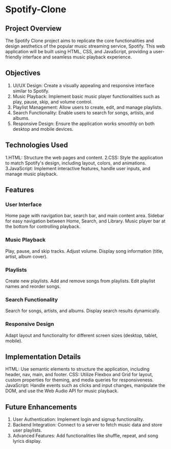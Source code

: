 # Spotify-Clone
## Project Overview
The Spotify Clone project aims to replicate the core functionalities and design aesthetics of the popular music streaming service, Spotify. This web application will be built using HTML, CSS, and JavaScript, providing a user-friendly interface and seamless music playback experience.

## Objectives
1. UI/UX Design: Create a visually appealing and responsive interface similar to Spotify.
2. Music Playback: Implement basic music player functionalities such as play, pause, skip, and volume control.
3. Playlist Management: Allow users to create, edit, and manage playlists.
4. Search Functionality: Enable users to search for songs, artists, and albums.
5. Responsive Design: Ensure the application works smoothly on both desktop and mobile devices.

## Technologies Used
1.HTML: Structure the web pages and content.
2.CSS: Style the application to match Spotify's design, including layout, colors, and animations.
3.JavaScript: Implement interactive features, handle user inputs, and manage music playback.

## Features
### User Interface
Home page with navigation bar, search bar, and main content area.
Sidebar for easy navigation between Home, Search, and Library.
Music player bar at the bottom for controlling playback.
### Music Playback
Play, pause, and skip tracks.
Adjust volume.
Display song information (title, artist, album cover).
### Playlists
Create new playlists.
Add and remove songs from playlists.
Edit playlist names and reorder songs.
### Search Functionality
Search for songs, artists, and albums.
Display search results dynamically.
### Responsive Design
Adapt layout and functionality for different screen sizes (desktop, tablet, mobile).

## Implementation Details
HTML: Use semantic elements to structure the application, including header, nav, main, and footer.
CSS: Utilize Flexbox and Grid for layout, custom properties for theming, and media queries for responsiveness.
JavaScript: Handle events such as clicks and input changes, manipulate the DOM, and use the Web Audio API for music playback.

## Future Enhancements
1. User Authentication: Implement login and signup functionality.
2. Backend Integration: Connect to a server to fetch music data and store user playlists.
3. Advanced Features: Add functionalities like shuffle, repeat, and song lyrics display.
